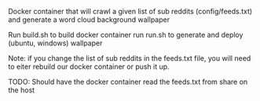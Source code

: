 Docker container that will crawl a given list of sub reddits (config/feeds.txt) and generate a word cloud background wallpaper

Run build.sh to build docker container
run run.sh to generate and deploy (ubuntu, windows) wallpaper

Note: if you change the list of sub reddits in the feeds.txt file, you will
need to eiter rebuild our docker container or push it up.

TODO: Should have the docker container read the feeds.txt from share on the host
